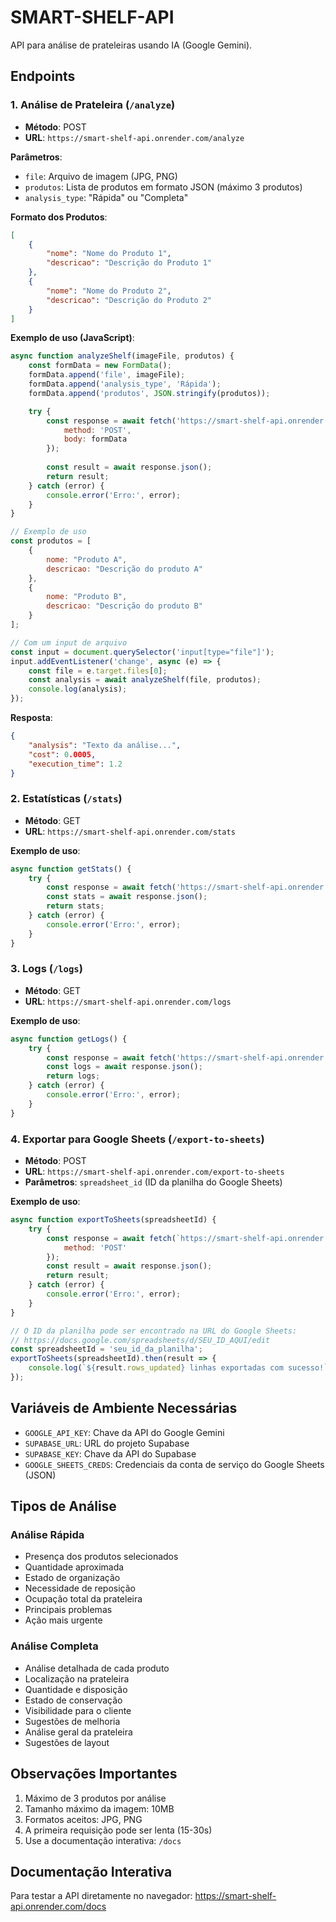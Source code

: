 # SMART-SHELF-API
API para análise de prateleiras usando IA (Google Gemini).

## Endpoints

### 1. Análise de Prateleira (`/analyze`)
- **Método**: POST
- **URL**: `https://smart-shelf-api.onrender.com/analyze`

**Parâmetros**:
- `file`: Arquivo de imagem (JPG, PNG)
- `produtos`: Lista de produtos em formato JSON (máximo 3 produtos)
- `analysis_type`: "Rápida" ou "Completa"

**Formato dos Produtos**:
```json
[
    {
        "nome": "Nome do Produto 1",
        "descricao": "Descrição do Produto 1"
    },
    {
        "nome": "Nome do Produto 2",
        "descricao": "Descrição do Produto 2"
    }
]
```

**Exemplo de uso (JavaScript)**:
```javascript
async function analyzeShelf(imageFile, produtos) {
    const formData = new FormData();
    formData.append('file', imageFile);
    formData.append('analysis_type', 'Rápida');
    formData.append('produtos', JSON.stringify(produtos));

    try {
        const response = await fetch('https://smart-shelf-api.onrender.com/analyze', {
            method: 'POST',
            body: formData
        });
        
        const result = await response.json();
        return result;
    } catch (error) {
        console.error('Erro:', error);
    }
}

// Exemplo de uso
const produtos = [
    {
        nome: "Produto A",
        descricao: "Descrição do produto A"
    },
    {
        nome: "Produto B",
        descricao: "Descrição do produto B"
    }
];

// Com um input de arquivo
const input = document.querySelector('input[type="file"]');
input.addEventListener('change', async (e) => {
    const file = e.target.files[0];
    const analysis = await analyzeShelf(file, produtos);
    console.log(analysis);
});
```

**Resposta**:
```json
{
    "analysis": "Texto da análise...",
    "cost": 0.0005,
    "execution_time": 1.2
}
```

### 2. Estatísticas (`/stats`)
- **Método**: GET
- **URL**: `https://smart-shelf-api.onrender.com/stats`

**Exemplo de uso**:
```javascript
async function getStats() {
    try {
        const response = await fetch('https://smart-shelf-api.onrender.com/stats');
        const stats = await response.json();
        return stats;
    } catch (error) {
        console.error('Erro:', error);
    }
}
```

### 3. Logs (`/logs`)
- **Método**: GET
- **URL**: `https://smart-shelf-api.onrender.com/logs`

**Exemplo de uso**:
```javascript
async function getLogs() {
    try {
        const response = await fetch('https://smart-shelf-api.onrender.com/logs');
        const logs = await response.json();
        return logs;
    } catch (error) {
        console.error('Erro:', error);
    }
}
```

### 4. Exportar para Google Sheets (`/export-to-sheets`)
- **Método**: POST
- **URL**: `https://smart-shelf-api.onrender.com/export-to-sheets`
- **Parâmetros**: `spreadsheet_id` (ID da planilha do Google Sheets)

**Exemplo de uso**:
```javascript
async function exportToSheets(spreadsheetId) {
    try {
        const response = await fetch(`https://smart-shelf-api.onrender.com/export-to-sheets?spreadsheet_id=${spreadsheetId}`, {
            method: 'POST'
        });
        const result = await response.json();
        return result;
    } catch (error) {
        console.error('Erro:', error);
    }
}

// O ID da planilha pode ser encontrado na URL do Google Sheets:
// https://docs.google.com/spreadsheets/d/SEU_ID_AQUI/edit
const spreadsheetId = 'seu_id_da_planilha';
exportToSheets(spreadsheetId).then(result => {
    console.log(`${result.rows_updated} linhas exportadas com sucesso!`);
});
```

## Variáveis de Ambiente Necessárias
- `GOOGLE_API_KEY`: Chave da API do Google Gemini
- `SUPABASE_URL`: URL do projeto Supabase
- `SUPABASE_KEY`: Chave da API do Supabase
- `GOOGLE_SHEETS_CREDS`: Credenciais da conta de serviço do Google Sheets (JSON)

## Tipos de Análise

### Análise Rápida
- Presença dos produtos selecionados
- Quantidade aproximada
- Estado de organização
- Necessidade de reposição
- Ocupação total da prateleira
- Principais problemas
- Ação mais urgente

### Análise Completa
- Análise detalhada de cada produto
- Localização na prateleira
- Quantidade e disposição
- Estado de conservação
- Visibilidade para o cliente
- Sugestões de melhoria
- Análise geral da prateleira
- Sugestões de layout

## Observações Importantes
1. Máximo de 3 produtos por análise
2. Tamanho máximo da imagem: 10MB
3. Formatos aceitos: JPG, PNG
4. A primeira requisição pode ser lenta (15-30s)
5. Use a documentação interativa: `/docs`

## Documentação Interativa
Para testar a API diretamente no navegador:
https://smart-shelf-api.onrender.com/docs

